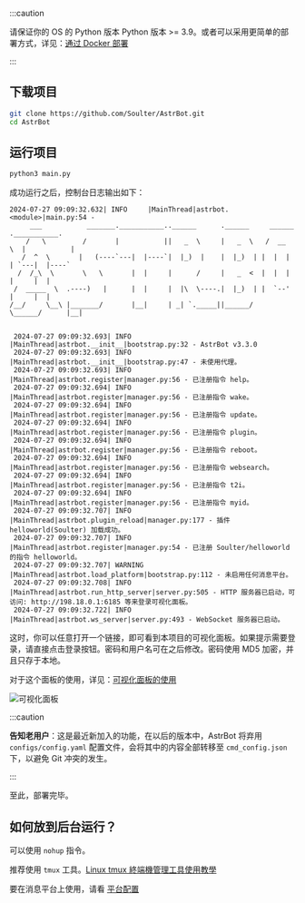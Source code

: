 
:::caution

请保证你的 OS 的 Python 版本 Python 版本 >= 3.9。或者可以采用更简单的部署方式，详见：[通过 Docker 部署](通过Docker部署)

:::


## 下载项目
```bash
git clone https://github.com/Soulter/AstrBot.git
cd AstrBot
```

## 运行项目

```bash
python3 main.py
```

成功运行之后，控制台日志输出如下：

```log
2024-07-27 09:09:32.632| INFO     |MainThread|astrbot.<module>|main.py:54 - 
     ___           _______.___________..______      .______     ______   .___________.
    /   \         /       |           ||   _  \     |   _  \   /  __  \  |           |
   /  ^  \       |   (----`---|  |----`|  |_)  |    |  |_)  | |  |  |  | `---|  |----`
  /  /_\  \       \   \       |  |     |      /     |   _  <  |  |  |  |     |  |     
 /  _____  \  .----)   |      |  |     |  |\  \----.|  |_)  | |  `--'  |     |  |     
/__/     \__\ |_______/       |__|     | _| `._____||______/   \______/      |__|     
                                                                                    
 
 2024-07-27 09:09:32.693| INFO     |MainThread|astrbot.__init__|bootstrap.py:32 - AstrBot v3.3.0 
 2024-07-27 09:09:32.693| INFO     |MainThread|astrbot.__init__|bootstrap.py:47 - 未使用代理。 
 2024-07-27 09:09:32.693| INFO     |MainThread|astrbot.register|manager.py:56 - 已注册指令 help。 
 2024-07-27 09:09:32.694| INFO     |MainThread|astrbot.register|manager.py:56 - 已注册指令 wake。 
 2024-07-27 09:09:32.694| INFO     |MainThread|astrbot.register|manager.py:56 - 已注册指令 update。 
 2024-07-27 09:09:32.694| INFO     |MainThread|astrbot.register|manager.py:56 - 已注册指令 plugin。 
 2024-07-27 09:09:32.694| INFO     |MainThread|astrbot.register|manager.py:56 - 已注册指令 reboot。 
 2024-07-27 09:09:32.694| INFO     |MainThread|astrbot.register|manager.py:56 - 已注册指令 websearch。 
 2024-07-27 09:09:32.694| INFO     |MainThread|astrbot.register|manager.py:56 - 已注册指令 t2i。 
 2024-07-27 09:09:32.694| INFO     |MainThread|astrbot.register|manager.py:56 - 已注册指令 myid。 
 2024-07-27 09:09:32.707| INFO     |MainThread|astrbot.plugin_reload|manager.py:177 - 插件 helloworld(Soulter) 加载成功。 
 2024-07-27 09:09:32.707| INFO     |MainThread|astrbot.register|manager.py:54 - 已注册 Soulter/helloworld 的指令 helloworld。 
 2024-07-27 09:09:32.707| WARNING  |MainThread|astrbot.load_platform|bootstrap.py:112 - 未启用任何消息平台。 
 2024-07-27 09:09:32.708| INFO     |MainThread|astrbot.run_http_server|server.py:505 - HTTP 服务器已启动，可访问: http://198.18.0.1:6185 等来登录可视化面板。 
 2024-07-27 09:09:32.722| INFO     |MainThread|astrbot.ws_server|server.py:493 - WebSocket 服务器已启动。
```

这时，你可以任意打开一个链接，即可看到本项目的可视化面板。如果提示需要登录，请直接点击登录按钮。密码和用户名可在之后修改。密码使用 MD5 加密，并且只存于本地。

对于这个面板的使用，详见：[可视化面板的使用](/使用/可视化面板)

![可视化面板](image.png)

:::caution

**告知老用户**：这是最近新加入的功能，在以后的版本中，AstrBot 将弃用 `configs/config.yaml` 配置文件，会将其中的内容全部转移至 `cmd_config.json` 下，以避免 Git 冲突的发生。

:::

至此，部署完毕。

## 如何放到后台运行？

可以使用 `nohup` 指令。

推荐使用 `tmux` 工具。[Linux tmux 終端機管理工具使用教學](https://blog.gtwang.org/linux/linux-tmux-terminal-multiplexer-tutorial/)

要在消息平台上使用，请看 [平台配置](/配置/平台配置)
